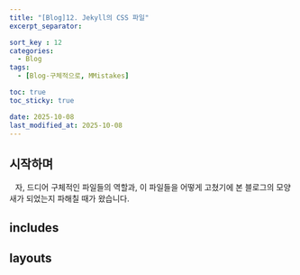```yaml
---
title: "[Blog]12. Jekyll의 CSS 파일"
excerpt_separator: 

sort_key : 12
categories:
  - Blog
tags:
  - [Blog-구체적으로, MMistakes]

toc: true
toc_sticky: true

date: 2025-10-08
last_modified_at: 2025-10-08
---
```


## 시작하며
⠀자, 드디어 구체적인 파일들의 역할과, 이 파일들을 어떻게 고쳤기에 본 블로그의 모양새가 되었는지 파해칠 때가 왔습니다.  


## includes
## layouts
